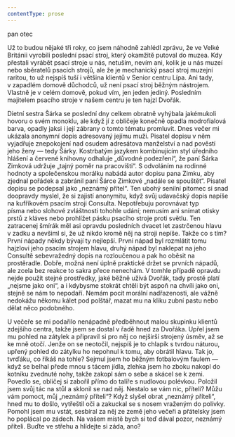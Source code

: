 ```yaml
---
contentType: prose
---
```


<section>

pan otec

Už to budou nějaké tři roky, co jsem náhodně zahlédl zprávu, že ve Velké Británii vyrobili poslední psací stroj, který okamžitě putoval do muzea. Kdy přestali vyrábět psací stroje u nás, netuším, nevím ani, kolik je u nás muzeí nebo sběratelů psacích strojů, ale že je mechanický psací stroj muzejní raritou, to už nejspíš tuší i většina klientů v Senior centru Lípa. Ani tady, v zapadlém domově důchodců, už není psací stroj běžným nástrojem. Vlastně je v celém domově, pokud vím, jen jeden jediný. Posledním majitelem psacího stroje v našem centru je ten hajzl Dvořák.

Dietní sestra Šárka se poslední dny celkem obratně vyhýbala jakémukoli hovoru o svém monoklu, ale když jí z obličeje konečně opadla modrofialová barva, opadly jaksi i její zábrany o tomto tématu promluvit. Dnes večer mi ukázala anonymní dopis adresovaný jejímu muži. Pisatel dopisu v něm vyjadřuje znepokojení nad osudem adresátova manželství a nad pověstí jeho ženy — tedy Šárky. Kostrbatým jazykem kombinujícím styl úředního hlášení a červené knihovny odhaluje „důvodné podezření“, že paní Šárka Zimková udržuje „tajný poměr na pracovišti“. S odvoláním na rodinné hodnoty a společenskou morálku nabádá autor dopisu pana Zimku, aby zjednal pořádek a zabránil paní Šárce Zimkové „nadále se spouštět“. Pisatel dopisu se podepsal jako „neznámý přítel“. Ten ubohý senilní pitomec si snad doopravdy myslel, že si zajistí anonymitu, když svůj udavačský dopis napíše na kufříkovém psacím stroji Consulta. Nepotřebuju porovnávat typ písma nebo slohové zvláštnosti tohohle udání; nemusím ani snímat otisky prstů z kláves nebo prohlížet pásku psacího stroje proti světlu. Ten zatracenej šmírák měl asi opravdu posledních dvacet let zastrčenou hlavu v zadku a nevšiml si, že už nikdo kromě něj na stroji nepíše. Takže co s tím? První nápady někdy bývají ty nejlepší. První nápad byl rozmlátit tomu hajzlovi jeho psacím strojem hlavu, druhý nápad byl naklepat na jeho Consultě sebevražedný dopis na rozloučenou a pak ho oběsit na prostěradle. Dobře, možná není úplně praktické držet se prvních nápadů, ale zcela bez reakce to sakra přece nenechám. V tomhle případě opravdu nejde použít stejné prostředky, jaké běžně užívá Dvořák, tady prostě platí „nejsme jako oni“, a i kdybysme stokrát chtěli být aspoň na chvíli jako oni, stejně se nám to nepodaří. Nemám pocit morální nadřazenosti, ale vážně nedokážu někomu kálet pod polštář, mazat mu na kliku zubní pastu nebo dělat něco podobného.

U večeře se mi podařilo nenápadně předběhnout malou skupinku klientů zdejšího centra, takže jsem se dostal v řadě hned za Dvořáka. Upřel jsem mu pohled na zátylek a připravil si pro něj co nejširší strojený úsměv, až se ke mně otočí. Jenže on se neotočil, nejspíš je to chlapík s tvrdou náturou, upřený pohled do zátylku ho nepohnul k tomu, aby obrátil hlavu. Tak jo, tvrďáku, co říkáš na tohle? Sejmul jsem ho běžným fotbalovým faulem — když se belhal přede mnou s tácem jídla, zlehka jsem ho zboku nakopl do kotníku zvednuté nohy, takže zakopl sám o sebe a skácel se k zemi. Povedlo se, obličej si zabořil přímo do talíře s nudlovou polévkou. Položil jsem svůj tác na stůl a sklonil se nad něj. Nestalo se vám nic, příteli? Můžu vám pomoct, můj „neznámý příteli“? Když slyšel obrat „neznámý příteli“, hned mu to došlo, vytřeštil oči a zakuckal se s nosem vraženým do polívky. Pomohl jsem mu vstát, sesbíral za něj ze země jeho večeři a přátelsky jsem ho poplácal po zádech. Na vašem místě bych si teď dával pozor, neznámý příteli. Buďte ve střehu a hlídejte si záda, ano?

</section>
